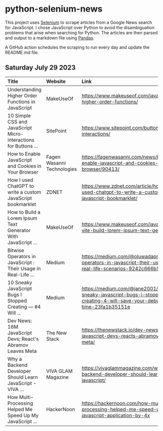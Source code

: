 # python-selenium-news

This project uses [Selenium](https://www.seleniumhq.org/) to scrape articles from a Google News search for JavaScript.
I chose JavaScript over Python to avoid the disambiguation problems that arise when searching for Python.
The articles are then parsed and output to a markdown file using [Pandas](https://pandas.pydata.org/).

A GitHub action schedules the scraping to run every day and update the README.md file.

## Saturday July 29 2023


| Title                                                           | Website                    | Link                                                                                                                   |
|:----------------------------------------------------------------|:---------------------------|:-----------------------------------------------------------------------------------------------------------------------|
| Understanding Higher Order Functions in JavaScript              | MakeUseOf                  | https://www.makeuseof.com/javascript-higher-order-functions/                                                           |
| 10 Simple CSS and JavaScript Micro-interactions for Buttons ... | SitePoint                  | https://www.sitepoint.com/button-micro-interactions/                                                                   |
| How to Enable JavaScript and Cookies in Your Browser            | Fagen Wasanni Technologies | https://fagenwasanni.com/news/how-to-enable-javascript-and-cookies-in-your-browser/90413/                              |
| How I used ChatGPT to write a custom JavaScript bookmarklet     | ZDNET                      | https://www.zdnet.com/article/how-i-used-chatgpt-to-write-a-custom-javascript-bookmarklet/                             |
| How to Build a Lorem Ipsum Text Generator With JavaScript ...   | MakeUseOf                  | https://www.makeuseof.com/javascript-vite-build-lorem-ipsum-text-generator/                                            |
| Bitwise Operators‍ in JavaScript : Their Usage in Real-Life ... | Medium                     | https://medium.com/@oluwadaprof/bitwise-operators-in-javascript-their-usage-in-real-life-scenarios-9242c666b51         |
| 10 Sneaky JavaScript Bugs I Stopped Creating — #4 Will ...      | Medium                     | https://medium.com/@jane2001/10-sneaky-javascript-bugs-i-stopped-creating-4-will-save-your-debugging-time-23fa1b35151e |
| Dev News: 16M JavaScript Devs; React's Abramov Leaves Meta      | The New Stack              | https://thenewstack.io/dev-news-16m-javascript-devs-reacts-abramov-leaves-meta/                                        |
| Why a Backend Developer Should Learn JavaScript - VIVA ...      | VIVA GLAM Magazine         | https://vivaglammagazine.com/why-a-backend-developer-should-learn-javascript/                                          |
| How Multi-Processing Helped Me Speed Up My JavaScript ...       | HackerNoon                 | https://hackernoon.com/how-multi-processing-helped-me-speed-up-my-javascript-application-by-4x                         |